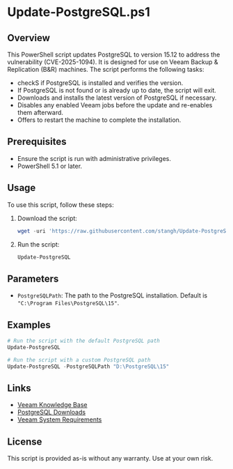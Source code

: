 # Update-PostgreSQL.ps1

## Overview
This PowerShell script updates PostgreSQL to version 15.12 to address the vulnerability (CVE-2025-1094). It is designed for use on Veeam Backup & Replication (B&R) machines. The script performs the following tasks:
- checkS if PostgreSQL is installed and verifies the version.
- If PostgreSQL is not found or is already up to date, the script will exit.
- Downloads and installs the latest version of PostgreSQL if necessary.
- Disables any enabled Veeam jobs before the update and re-enables them afterward.
- Offers to restart the machine to complete the installation.

## Prerequisites
- Ensure the script is run with administrative privileges.
- PowerShell 5.1 or later.

## Usage
To use this script, follow these steps:

1. Download the script:
    ```powershell
    wget -uri 'https://raw.githubusercontent.com/stangh/Update-PostgreSQL/refs/heads/main/Update-PostgreSQL.ps1' -UseBasicParsing | iex
    ```

2. Run the script:
    ```powershell
    Update-PostgreSQL
    ```

## Parameters
- `PostgreSQLPath`: The path to the PostgreSQL installation. Default is `"C:\Program Files\PostgreSQL\15"`.

## Examples
```powershell
# Run the script with the default PostgreSQL path
Update-PostgreSQL

# Run the script with a custom PostgreSQL path
Update-PostgreSQL -PostgreSQLPath "D:\PostgreSQL\15"
```
## Links
- [Veeam Knowledge Base](https://www.veeam.com/kb4386)
- [PostgreSQL Downloads](https://www.enterprisedb.com/downloads/postgres-postgresql-downloads)
- [Veeam System Requirements](https://helpcenter.veeam.com/docs/backup/vsphere/system_requirements.html?zoom_highlight=versions%20of%20PostgreSQL&ver=120)

## License
This script is provided as-is without any warranty. Use at your own risk.